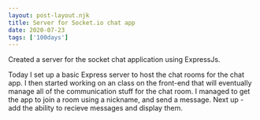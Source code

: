 ```yaml
---
layout: post-layout.njk 
title: Server for Socket.io chat app
date: 2020-07-23
tags: ['100days']
---
```

<!-- Excerpt Start -->
Created a server for the socket chat application using ExpressJs.
<!-- Excerpt End -->
Today I set up a basic Express server to host the chat rooms for the chat app. I then started working on an class on the front-end that will eventually manage all of the communication stuff for the chat room. I managed to get the app to join a room using a nickname, and send a message. Next up - add the ability to recieve messages and display them.